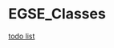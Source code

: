 EGSE_Classes
============

[todo list](https://gist.github.com/shadow-bone-dark/c7c915fb8cbbffcb805e)
